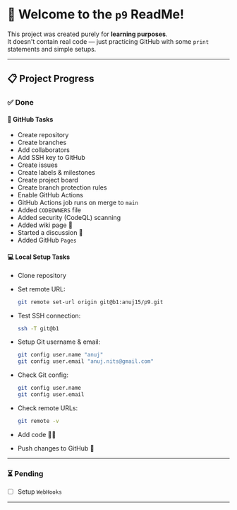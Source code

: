 # 👋 Welcome to the `p9` ReadMe!

This project was created purely for **learning purposes**.  
It doesn't contain real code — just practicing GitHub with some `print` statements and simple setups.

---

## 📋 Project Progress

### ✅ Done

#### 🐙 GitHub Tasks
- Create repository
- Create branches
- Add collaborators
- Add SSH key to GitHub
- Create issues
- Create labels & milestones
- Create project board
- Create branch protection rules
- Enable GitHub Actions
- GitHub Actions job runs on merge to `main`
- Added `CODEOWNERS` file
- Added security (CodeQL) scanning
- Added wiki page 📝
- Started a discussion 💬
- Added GitHub `Pages`

#### 💻 Local Setup Tasks
- Clone repository

- Set remote URL:  
  ```bash
  git remote set-url origin git@b1:anuj15/p9.git
  ```
- Test SSH connection:
  ```bash
  ssh -T git@b1
  ```
- Setup Git username & email:
  ```bash
  git config user.name "anuj"
  git config user.email "anuj.nits@gmail.com"
  ```
- Check Git config:
  ```bash
  git config user.name
  git config user.email
  ```
- Check remote URLs:
  ```bash
  git remote -v
  ```
- Add code 🧑‍💻
- Push changes to GitHub 🚀

---

### ⏳ Pending
- [ ] Setup `WebHooks`

---
